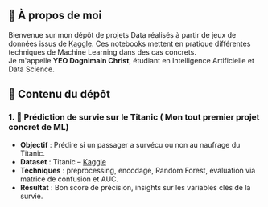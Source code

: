 ## 👋 À propos de moi

Bienvenue sur mon dépôt de projets Data réalisés à partir de jeux de données issus de [Kaggle](https://www.kaggle.com/). Ces notebooks mettent en pratique différentes techniques de Machine Learning dans des cas concrets.  
Je m'appelle **YEO Dognimain Christ**, étudiant en Intelligence Artificielle et Data Science.


## 📘 Contenu du dépôt

### 1. 🚢 Prédiction de survie sur le Titanic ( Mon tout premier projet concret de ML)
- **Objectif** : Prédire si un passager a survécu ou non au naufrage du Titanic.
- **Dataset** : Titanic – [Kaggle](https://www.kaggle.com/datasets/heptapod/titanic)
- **Techniques** : preprocessing, encodage, Random Forest, évaluation via matrice de confusion et AUC.
- **Résultat** : Bon score de précision, insights sur les variables clés de la survie.


